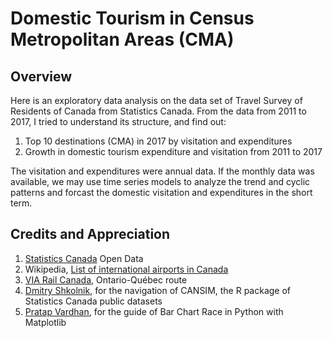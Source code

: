 # Domestic Tourism in Census Metropolitan Areas (CMA)

## Overview

Here is an exploratory data analysis on the data set of Travel Survey of Residents of Canada from Statistics Canada. From the data from 2011 to 2017, I tried to understand its structure, and find out:
    
1. Top 10 destinations (CMA) in 2017 by visitation and expenditures
2. Growth in domestic tourism expenditure and visitation from 2011 to 2017

The visitation and expenditures were annual data. If the monthly data was available, we may use time series models to analyze the trend and cyclic patterns and forcast the domestic visitation and expenditures in the short term.

## Credits and Appreciation

1. <a href="https://www150.statcan.gc.ca/n1//en/type/data?MM=1">Statistics Canada</a> Open Data
2. Wikipedia, <a href="https://en.wikipedia.org/wiki/List_of_international_airports_in_Canada">List of international airports in Canada</a>
3. <a href="https://www.viarail.ca/en/explore-our-destinations/trains/ontario-and-quebec">VIA Rail Canada</a>, Ontario-Québec route
4. <a href="https://www.dshkol.com/">Dmitry Shkolnik</a>, for the navigation of CANSIM, the R package of Statistics Canada public datasets
5. <a href="https://towardsdatascience.com/bar-chart-race-in-python-with-matplotlib-8e687a5c8a41">Pratap Vardhan</a>, for the guide of Bar Chart Race in Python with Matplotlib
